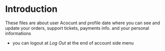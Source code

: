 # Introduction

These files are about user Acocunt and profile date where you can see and update your orders, support tickets, payments info. and your personal informations

- you can logout at _Log Out_ at the end of account side menu
